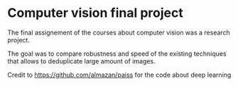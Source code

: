 # Computer vision final project
 
The final assignement of the courses about computer vision was a research project.

The goal was to compare robustness and speed of the existing techniques that allows to 
deduplicate large amount of images. 


Credit to https://github.com/almazan/paiss for the code about deep learning